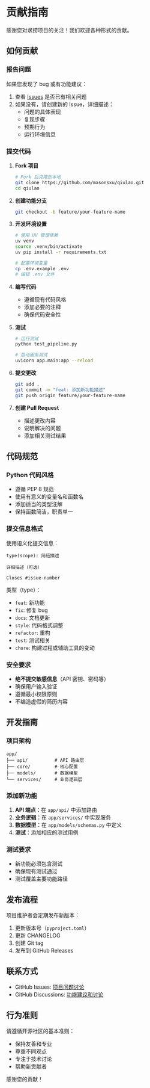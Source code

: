 # 贡献指南

感谢您对求捞项目的关注！我们欢迎各种形式的贡献。

## 如何贡献

### 报告问题

如果您发现了 bug 或有功能建议：

1. 查看 [Issues](https://github.com/masonsxu/qiulao/issues) 是否已有相关问题
2. 如果没有，请创建新的 Issue，详细描述：
   - 问题的具体表现
   - 复现步骤
   - 预期行为
   - 运行环境信息

### 提交代码

1. **Fork 项目**
   ```bash
   # Fork 后克隆到本地
   git clone https://github.com/masonsxu/qiulao.git
   cd qiulao
   ```

2. **创建功能分支**
   ```bash
   git checkout -b feature/your-feature-name
   ```

3. **开发环境设置**
   ```bash
   # 使用 UV 管理依赖
   uv venv
   source .venv/bin/activate
   uv pip install -r requirements.txt
   
   # 配置环境变量
   cp .env.example .env
   # 编辑 .env 文件
   ```

4. **编写代码**
   - 遵循现有代码风格
   - 添加必要的注释
   - 确保代码安全性

5. **测试**
   ```bash
   # 运行测试
   python test_pipeline.py
   
   # 启动服务测试
   uvicorn app.main:app --reload
   ```

6. **提交更改**
   ```bash
   git add .
   git commit -m "feat: 添加新功能描述"
   git push origin feature/your-feature-name
   ```

7. **创建 Pull Request**
   - 描述更改内容
   - 说明解决的问题
   - 添加相关测试结果

## 代码规范

### Python 代码风格

- 遵循 PEP 8 规范
- 使用有意义的变量名和函数名
- 添加适当的类型注解
- 保持函数简洁，职责单一

### 提交信息格式

使用语义化提交信息：

```
type(scope): 简短描述

详细描述（可选）

Closes #issue-number
```

类型（type）：
- `feat`: 新功能
- `fix`: 修复 bug
- `docs`: 文档更新
- `style`: 代码格式调整
- `refactor`: 重构
- `test`: 测试相关
- `chore`: 构建过程或辅助工具的变动

### 安全要求

- **绝不提交敏感信息**（API 密钥、密码等）
- 确保用户输入验证
- 遵循最小权限原则
- 不编造虚假的简历内容

## 开发指南

### 项目架构

```
app/
├── api/          # API 路由层
├── core/         # 核心配置
├── models/       # 数据模型
└── services/     # 业务逻辑层
```

### 添加新功能

1. **API 端点**：在 `app/api/` 中添加路由
2. **业务逻辑**：在 `app/services/` 中实现服务
3. **数据模型**：在 `app/models/schemas.py` 中定义
4. **测试**：添加相应的测试用例

### 测试要求

- 新功能必须包含测试
- 确保现有测试通过
- 测试覆盖主要功能路径

## 发布流程

项目维护者会定期发布新版本：

1. 更新版本号（`pyproject.toml`）
2. 更新 CHANGELOG
3. 创建 Git tag
4. 发布到 GitHub Releases

## 联系方式

- GitHub Issues: [项目问题讨论](https://github.com/masonsxu/qiulao/issues)
- GitHub Discussions: [功能建议和讨论](https://github.com/masonsxu/qiulao/discussions)

## 行为准则

请遵循开源社区的基本准则：

- 保持友善和专业
- 尊重不同观点
- 专注于技术讨论
- 帮助新贡献者

感谢您的贡献！